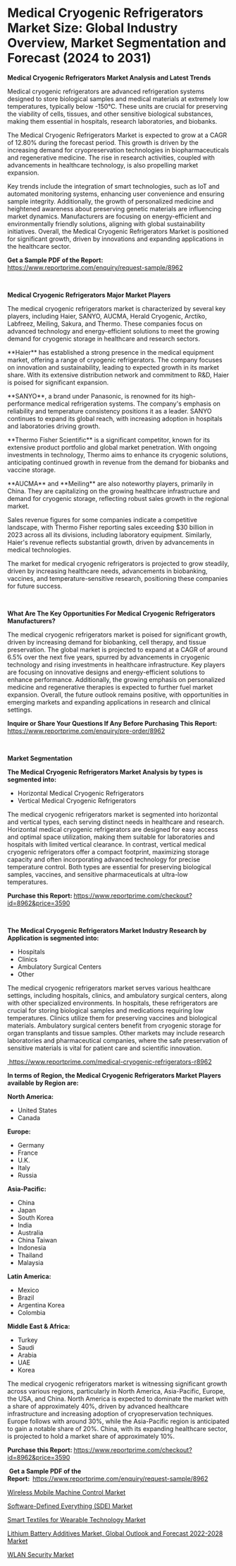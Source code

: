 <p><h1>Medical Cryogenic Refrigerators Market Size: Global Industry Overview, Market Segmentation and Forecast (2024 to 2031)</h1></p><p><strong>Medical Cryogenic Refrigerators Market Analysis and Latest Trends</strong></p>
<p><p>Medical cryogenic refrigerators are advanced refrigeration systems designed to store biological samples and medical materials at extremely low temperatures, typically below -150°C. These units are crucial for preserving the viability of cells, tissues, and other sensitive biological substances, making them essential in hospitals, research laboratories, and biobanks.</p><p>The Medical Cryogenic Refrigerators Market is expected to grow at a CAGR of 12.80% during the forecast period. This growth is driven by the increasing demand for cryopreservation technologies in biopharmaceuticals and regenerative medicine. The rise in research activities, coupled with advancements in healthcare technology, is also propelling market expansion. </p><p>Key trends include the integration of smart technologies, such as IoT and automated monitoring systems, enhancing user convenience and ensuring sample integrity. Additionally, the growth of personalized medicine and heightened awareness about preserving genetic materials are influencing market dynamics. Manufacturers are focusing on energy-efficient and environmentally friendly solutions, aligning with global sustainability initiatives. Overall, the Medical Cryogenic Refrigerators Market is positioned for significant growth, driven by innovations and expanding applications in the healthcare sector.</p></p>
<p><strong>Get a Sample PDF of the Report:&nbsp;</strong> <a href="https://www.reportprime.com/enquiry/request-sample/8962">https://www.reportprime.com/enquiry/request-sample/8962</a></p>
<p>&nbsp;</p>
<p><strong>Medical Cryogenic Refrigerators Major Market Players</strong></p>
<p><p>The medical cryogenic refrigerators market is characterized by several key players, including Haier, SANYO, AUCMA, Herald Cryogenic, Arctiko, Labfreez, Meiling, Sakura, and Thermo. These companies focus on advanced technology and energy-efficient solutions to meet the growing demand for cryogenic storage in healthcare and research sectors.</p><p>**Haier** has established a strong presence in the medical equipment market, offering a range of cryogenic refrigerators. The company focuses on innovation and sustainability, leading to expected growth in its market share. With its extensive distribution network and commitment to R&D, Haier is poised for significant expansion.</p><p>**SANYO**, a brand under Panasonic, is renowned for its high-performance medical refrigeration systems. The company's emphasis on reliability and temperature consistency positions it as a leader. SANYO continues to expand its global reach, with increasing adoption in hospitals and laboratories driving growth.</p><p>**Thermo Fisher Scientific** is a significant competitor, known for its extensive product portfolio and global market penetration. With ongoing investments in technology, Thermo aims to enhance its cryogenic solutions, anticipating continued growth in revenue from the demand for biobanks and vaccine storage.</p><p>**AUCMA** and **Meiling** are also noteworthy players, primarily in China. They are capitalizing on the growing healthcare infrastructure and demand for cryogenic storage, reflecting robust sales growth in the regional market.</p><p>Sales revenue figures for some companies indicate a competitive landscape, with Thermo Fisher reporting sales exceeding $30 billion in 2023 across all its divisions, including laboratory equipment. Similarly, Haier's revenue reflects substantial growth, driven by advancements in medical technologies.</p><p>The market for medical cryogenic refrigerators is projected to grow steadily, driven by increasing healthcare needs, advancements in biobanking, vaccines, and temperature-sensitive research, positioning these companies for future success.</p></p>
<p>&nbsp;</p>
<p><strong>What Are The Key Opportunities For Medical Cryogenic Refrigerators Manufacturers?</strong></p>
<p><p>The medical cryogenic refrigerators market is poised for significant growth, driven by increasing demand for biobanking, cell therapy, and tissue preservation. The global market is projected to expand at a CAGR of around 6.5% over the next five years, spurred by advancements in cryogenic technology and rising investments in healthcare infrastructure. Key players are focusing on innovative designs and energy-efficient solutions to enhance performance. Additionally, the growing emphasis on personalized medicine and regenerative therapies is expected to further fuel market expansion. Overall, the future outlook remains positive, with opportunities in emerging markets and expanding applications in research and clinical settings.</p></p>
<p><strong>Inquire or Share Your Questions If Any Before Purchasing This Report:</strong> <a href="https://www.reportprime.com/enquiry/pre-order/8962">https://www.reportprime.com/enquiry/pre-order/8962</a></p>
<p>&nbsp;</p>
<p><strong>Market Segmentation</strong></p>
<p><strong>The Medical Cryogenic Refrigerators Market Analysis by types is segmented into:</strong></p>
<p><ul><li>Horizontal Medical Cryogenic Refrigerators</li><li>Vertical Medical Cryogenic Refrigerators</li></ul></p>
<p><p>The medical cryogenic refrigerators market is segmented into horizontal and vertical types, each serving distinct needs in healthcare and research. Horizontal medical cryogenic refrigerators are designed for easy access and optimal space utilization, making them suitable for laboratories and hospitals with limited vertical clearance. In contrast, vertical medical cryogenic refrigerators offer a compact footprint, maximizing storage capacity and often incorporating advanced technology for precise temperature control. Both types are essential for preserving biological samples, vaccines, and sensitive pharmaceuticals at ultra-low temperatures.</p></p>
<p><strong>Purchase this Report:&nbsp;</strong><a href="https://www.reportprime.com/checkout?id=8962&price=3590">https://www.reportprime.com/checkout?id=8962&price=3590</a></p>
<p>&nbsp;</p>
<p><strong>The Medical Cryogenic Refrigerators Market Industry Research by Application is segmented into:</strong></p>
<p><ul><li>Hospitals</li><li>Clinics</li><li>Ambulatory Surgical Centers</li><li>Other</li></ul></p>
<p><p>The medical cryogenic refrigerators market serves various healthcare settings, including hospitals, clinics, and ambulatory surgical centers, along with other specialized environments. In hospitals, these refrigerators are crucial for storing biological samples and medications requiring low temperatures. Clinics utilize them for preserving vaccines and biological materials. Ambulatory surgical centers benefit from cryogenic storage for organ transplants and tissue samples. Other markets may include research laboratories and pharmaceutical companies, where the safe preservation of sensitive materials is vital for patient care and scientific innovation.</p></p>
<p><a href="https://www.reportprime.com/medical-cryogenic-refrigerators-r8962">&nbsp;https://www.reportprime.com/medical-cryogenic-refrigerators-r8962</a></p>
<p><strong>In terms of Region, the Medical Cryogenic Refrigerators Market Players available by Region are:</strong></p>
<p>
    <p> <strong> North America: </strong>
        <ul>
            <li>United States</li>
            <li>Canada</li>
        </ul>
        </p> 
    <p> <strong> Europe: </strong>
        <ul>
            <li>Germany</li>
            <li>France</li>
            <li>U.K.</li>
            <li>Italy</li>
            <li>Russia</li>
        </ul>
        </p> 
    <p> <strong> Asia-Pacific: </strong>
        <ul>
            <li>China</li>
            <li>Japan</li>
            <li>South Korea</li>
            <li>India</li>
            <li>Australia</li>
            <li>China Taiwan</li>
            <li>Indonesia</li>
            <li>Thailand</li>
            <li>Malaysia</li>
        </ul>
        </p> 
    <p> <strong> Latin America: </strong>
        <ul>
            <li>Mexico</li>
            <li>Brazil</li>
            <li>Argentina Korea</li>
            <li>Colombia</li>
        </ul>
        </p> 
    <p> <strong> Middle East & Africa: </strong>
        <ul>
            <li>Turkey</li>
            <li>Saudi</li>
            <li>Arabia</li>
            <li>UAE</li>
            <li>Korea</li>
        </ul>
    </p>
    </p>
<p><p>The medical cryogenic refrigerators market is witnessing significant growth across various regions, particularly in North America, Asia-Pacific, Europe, the USA, and China. North America is expected to dominate the market with a share of approximately 40%, driven by advanced healthcare infrastructure and increasing adoption of cryopreservation techniques. Europe follows with around 30%, while the Asia-Pacific region is anticipated to gain a notable share of 20%. China, with its expanding healthcare sector, is projected to hold a market share of approximately 10%.</p></p>
<p><strong>Purchase this Report: </strong><a href="https://www.reportprime.com/checkout?id=8962&price=3590">https://www.reportprime.com/checkout?id=8962&price=3590</a></p>
<p>&nbsp;<strong>Get a Sample PDF of the Report:&nbsp;&nbsp;</strong><a href="https://www.reportprime.com/enquiry/request-sample/8962">https://www.reportprime.com/enquiry/request-sample/8962</a></p>
<p><strong></strong></p>
<p><p><a href="https://www.linkedin.com/pulse/emerging-opportunities-challenges-global-wireless-mobile-rae0c?trackingId=Sh5F4Z%2F1SbugNfX64Z1hOg%3D%3D">Wireless Mobile Machine Control Market</a></p><p><a href="https://issuu.com/reportprime-2/docs/software-defined-everything-sde-mar_0586759b70dc76">Software-Defined Everything (SDE) Market</a></p><p><a href="https://issuu.com/reportprime-2/docs/smart-textiles-for-wearable-technol_af46f528c34876">Smart Textiles for Wearable Technology Market</a></p><p><a href="https://medium.com/@gazmirbaku131/the-market-for-lithium-battery-additives-market-global-outlook-and-forecast-2022-2028-market-is-1b411dd05378?postPublishedType=initial">Lithium Battery Additives Market, Global Outlook and Forecast 2022-2028 Market</a></p><p><a href="https://www.linkedin.com/pulse/how-wlan-security-market-evolved-key-trends-regional-dynamics-etkfc?trackingId=5c082sGJSeSLM7DdhSDKng%3D%3D">WLAN Security Market</a></p></p>